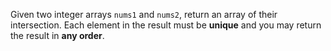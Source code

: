Given two integer arrays `nums1` and `nums2`, return an array of their intersection. Each element in the result must be **unique** and you may return the result in **any order**.